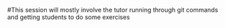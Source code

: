#This session will mostly involve the tutor running through git commands and getting students to do some exercises 